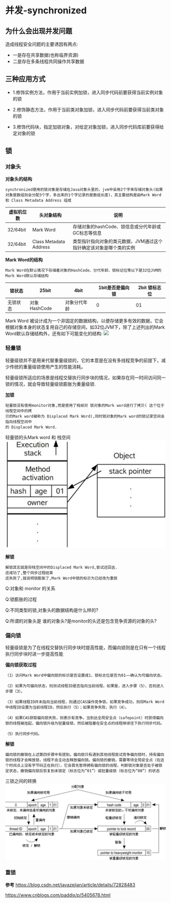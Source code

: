 # 并发-synchronized

## 为什么会出现并发问题
造成线程安全问题的主要诱因有两点:

* 一是存在共享数据(也称临界资源)
* 二是存在多条线程共同操作共享数据

## 三种应用方式

* 1.修饰实例方法，作用于当前实例加锁，进入同步代码前要获得当前实例对象的锁

* 2.修饰静态方法，作用于当前类对象加锁，进入同步代码前要获得当前类对象的锁

* 3.修饰代码块，指定加锁对象，对给定对象加锁，进入同步代码库前要获得给定对象的锁

## 锁

### 对象头

**对象头的结构**

`synchronized使用的锁对象是存储在Java对象头里的，jvm中采用2个字来存储对象头(如果对象是数组则会分配3个字，多出来的1个字记录的是数组长度)，其主要结构是由Mark Word 和 Class Metadata Address 组成`

| 虚拟机位数  | 头对象结构 |说明|
| --- | --- | --- |
| 32/64bit | Mark Word |存储对象的hashCode、锁信息或分代年龄或GC标志等信息|
| 32/64bit | Class Metadata Address |类型指针指向对象的类元数据，JVM通过这个指针确定该对象是哪个类的实例|

**Mark Word的结构**

`Mark Word在默认情况下存储着对象的HashCode、分代年龄、锁标记位等以下是32位JVM的Mark Word默认存储结构`

| 锁状态	 | 25bit	 |4bit|1bit是否是偏向锁|2bit 锁标志位|
| --- | --- | --- |--- |--- |
| 无锁状态 | 对象HashCode |对象分代年龄|0|01|

Mark Word 被设计成为一个非固定的数据结构，以便存储更多有效的数据，它会根据对象本身的状态复用自己的存储空间，如32位JVM下，除了上述列出的Mark Word默认存储结构外，还有如下可能变化的结构:
![](./img/lock-head.png)

### 轻量锁

轻量级锁并不是用来代替重量级锁的，它的本意是在没有多线程竞争的前提下，减少传统的重量级锁使用产生的性能消耗。

轻量级锁所适应的场景是线程交替执行同步块的情况，如果存在同一时间访问同一锁的情况，就会导致轻量级锁膨胀为重量级锁.

**加锁**

```
轻量锁没有使用monitor对象,而是使用了栈帧对 锁对象的Mark word进行了拷贝( 这个位于线程空间中的拷
贝的Mark word被称为 Displaced Mark Word),同时锁对象的Mark word的锁记录空间会指向线程空间中
的 Displaced Mark Word.
```

轻量锁的头Mark word 和 栈空间
![](./img/轻量锁.png)

**解锁**

```
解锁其实就是将栈空间中的Displaced Mark Word,尝试还回去.
还成功了,整个同步过程结束
还失败了,就说明锁膨胀了,Mark Word中锁的标示为已经改为重锁
```

Q:对象和 monitor 的关系

Q:锁膨胀的过程

Q:不同类型的锁,对象头的数据结构是什么样的?

Q:所谓的对象头是 谁的对象头?是monitor的头还是包含竞争资源的对象的头?

### 偏向锁

轻量级锁是为了在线程交替执行同步块时提高性能，而偏向锁则是在只有一个线程执行同步块时进一步提高性能

**偏向锁获取过程**

```
（1）访问Mark Word中偏向锁的标识是否设置成1，锁标志位是否为01——确认为可偏向状态。

（2）如果为可偏向状态，则测试线程ID是否指向当前线程，如果是，进入步骤（5），否则进入步骤（3）。

（3）如果线程ID并未指向当前线程，则通过CAS操作竞争锁。如果竞争成功，则将Mark Word中线程ID设置为当前线程ID，然后执行（5）；如果竞争失败，执行（4）。

（4）如果CAS获取偏向锁失败，则表示有竞争。当到达全局安全点（safepoint）时获得偏向锁的线程被挂起，偏向锁升级为轻量级锁，然后被阻塞在安全点的线程继续往下执行同步代码。

（5）执行同步代码。
```

**解锁**

```
偏向锁的撤销在上述第四步骤中有提到。偏向锁只有遇到其他线程尝试竞争偏向锁时，持有偏向锁的线程才会释放锁，线程不会主动去释放偏向锁。偏向锁的撤销，需要等待全局安全点（在这个时间点上没有字节码正在执行），它会首先暂停拥有偏向锁的线程，判断锁对象是否处于被锁定状态，撤销偏向锁后恢复到未锁定（标志位为“01”）或轻量级锁（标志位为“00”）的状态
```

三锁之间的转换
![](./img/三锁之间的转换.png)


### 重锁



**参考**
<https://blog.csdn.net/javazejian/article/details/72828483>

<https://www.cnblogs.com/paddix/p/5405678.html>




